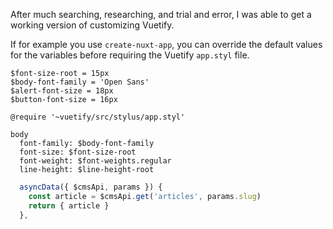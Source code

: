 After much searching, researching, and trial and error, I was able to get a working version of customizing Vuetify.

If for example you use `create-nuxt-app`, you can override the default values for the variables before requiring the Vuetify `app.styl` file.

```stylus
$font-size-root = 15px
$body-font-family = 'Open Sans'
$alert-font-size = 18px
$button-font-size = 16px

@require '~vuetify/src/stylus/app.styl'

body
  font-family: $body-font-family
  font-size: $font-size-root
  font-weight: $font-weights.regular
  line-height: $line-height-root
```

```js
  asyncData({ $cmsApi, params }) {
    const article = $cmsApi.get('articles', params.slug)
    return { article }
  },
  ```